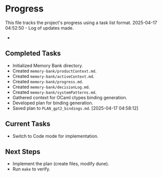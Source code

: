 # Progress

This file tracks the project's progress using a task list format.
2025-04-17 04:52:50 - Log of updates made.

*

## Completed Tasks

*   Initialized Memory Bank directory.
*   Created `memory-bank/productContext.md`.
*   Created `memory-bank/activeContext.md`.
*   Created `memory-bank/progress.md`.
*   Created `memory-bank/decisionLog.md`.
*   Created `memory-bank/systemPatterns.md`.
*   Gathered context for OCaml ctypes binding generation.
*   Developed plan for binding generation.
*   Saved plan to `PLAN_gpt2_bindings.md`. [2025-04-17 04:58:12]

## Current Tasks

*   Switch to Code mode for implementation.

## Next Steps

*   Implement the plan (create files, modify dune).
*   Run `make` to verify.
